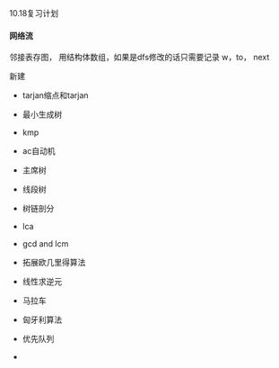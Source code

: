 10.18复习计划

#### 网络流

邻接表存图， 用结构体数组，如果是dfs修改的话只需要记录 w，to， next

新建 

- tarjan缩点和tarjan


- 最小生成树


- kmp


- ac自动机


- 主席树


- 线段树


- 树链剖分


- lca
- gcd and lcm
- 拓展欧几里得算法
- 线性求逆元
- 马拉车
- 匈牙利算法
- 优先队列
- ​